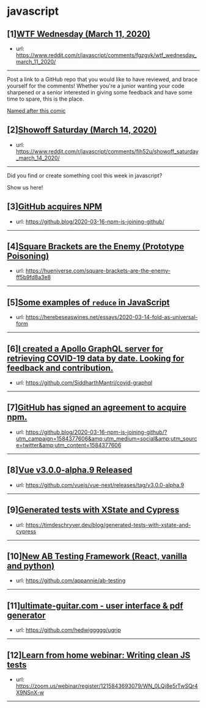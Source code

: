 # javascript
## [1][WTF Wednesday (March 11, 2020)](https://www.reddit.com/r/javascript/comments/fgzgvk/wtf_wednesday_march_11_2020/)
- url: https://www.reddit.com/r/javascript/comments/fgzgvk/wtf_wednesday_march_11_2020/
---
Post a link to a GitHub repo that you would like to have reviewed, and brace yourself for the comments!
Whether you're a junior wanting your code sharpened or a senior interested in giving some feedback and have some time to spare, 
this is the place.

[Named after this comic](https://davidwalsh.name/demo/code-review.png)
## [2][Showoff Saturday (March 14, 2020)](https://www.reddit.com/r/javascript/comments/fih52u/showoff_saturday_march_14_2020/)
- url: https://www.reddit.com/r/javascript/comments/fih52u/showoff_saturday_march_14_2020/
---
Did you find or create something cool this week in javascript? 

Show us here!
## [3][GitHub acquires NPM](https://www.reddit.com/r/javascript/comments/fjodsi/github_acquires_npm/)
- url: https://github.blog/2020-03-16-npm-is-joining-github/
---

## [4][Square Brackets are the Enemy (Prototype Poisoning)](https://www.reddit.com/r/javascript/comments/fk41gf/square_brackets_are_the_enemy_prototype_poisoning/)
- url: https://hueniverse.com/square-brackets-are-the-enemy-ff5b9fd8a3e8
---

## [5][Some examples of `reduce` in JavaScript](https://www.reddit.com/r/javascript/comments/fk3okg/some_examples_of_reduce_in_javascript/)
- url: https://herebeseaswines.net/essays/2020-03-14-fold-as-universal-form
---

## [6][I created a Apollo GraphQL server for retrieving COVID-19 data by date. Looking for feedback and contribution.](https://www.reddit.com/r/javascript/comments/fjjyax/i_created_a_apollo_graphql_server_for_retrieving/)
- url: https://github.com/SiddharthMantri/covid-graphql
---

## [7][GitHub has signed an agreement to acquire npm.](https://www.reddit.com/r/javascript/comments/fjy5gc/github_has_signed_an_agreement_to_acquire_npm/)
- url: https://github.blog/2020-03-16-npm-is-joining-github/?utm_campaign=1584377606&amp;utm_medium=social&amp;utm_source=twitter&amp;utm_content=1584377606
---

## [8][Vue v3.0.0-alpha.9 Released](https://www.reddit.com/r/javascript/comments/fk212y/vue_v300alpha9_released/)
- url: https://github.com/vuejs/vue-next/releases/tag/v3.0.0-alpha.9
---

## [9][Generated tests with XState and Cypress](https://www.reddit.com/r/javascript/comments/fjs7qh/generated_tests_with_xstate_and_cypress/)
- url: https://timdeschryver.dev/blog/generated-tests-with-xstate-and-cypress
---

## [10][New AB Testing Framework (React, vanilla and python)](https://www.reddit.com/r/javascript/comments/fk0f2m/new_ab_testing_framework_react_vanilla_and_python/)
- url: https://github.com/appannie/ab-testing
---

## [11][ultimate-guitar.com - user interface &amp; pdf generator](https://www.reddit.com/r/javascript/comments/fjjwpk/ultimateguitarcom_user_interface_pdf_generator/)
- url: https://github.com/hedwiggggg/ugrip
---

## [12][Learn from home webinar: Writing clean JS tests](https://www.reddit.com/r/javascript/comments/fjlwmf/learn_from_home_webinar_writing_clean_js_tests/)
- url: https://zoom.us/webinar/register/1215843693079/WN_0LQj8e5rTwSQr4X9NSnX-w
---

